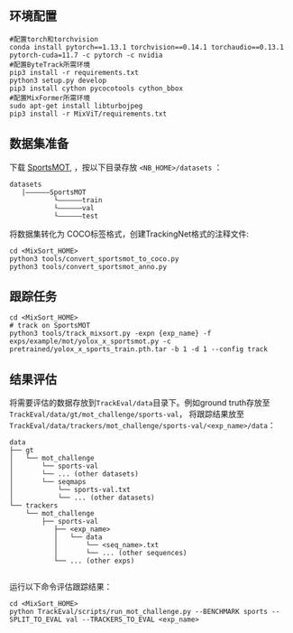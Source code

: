 ## 环境配置
```
#配置torch和torchvision
conda install pytorch==1.13.1 torchvision==0.14.1 torchaudio==0.13.1 pytorch-cuda=11.7 -c pytorch -c nvidia
#配置ByteTrack所需环境
pip3 install -r requirements.txt 
python3 setup.py develop 
pip3 install cython pycocotools cython_bbox 
#配置MixFormer所需环境
sudo apt-get install libturbojpeg 
pip3 install -r MixViT/requirements.txt
```
## 数据集准备
下载 [SportsMOT](https://github.com/MCG-NJU/SportsMOT), ，按以下目录存放 `<NB_HOME>/datasets` ：
```
datasets
   |——————SportsMOT
           └——————train
           └——————val
           └——————test
```
将数据集转化为 COCO标签格式，创建TrackingNet格式的注释文件:
```
cd <MixSort_HOME>
python3 tools/convert_sportsmot_to_coco.py
python3 tools/convert_sportsmot_anno.py
```
## 跟踪任务
```
cd <MixSort_HOME>
# track on SportsMOT
python3 tools/track_mixsort.py -expn {exp_name} -f exps/example/mot/yolox_x_sportsmot.py -c pretrained/yolox_x_sports_train.pth.tar -b 1 -d 1 --config track
```

## 结果评估
将需要评估的数据存放到`TrackEval/data`目录下。例如ground truth存放至 `TrackEval/data/gt/mot_challenge/sports-val`，
将跟踪结果放至 `TrackEval/data/trackers/mot_challenge/sports-val/<exp_name>/data`：
```
data
├── gt
│   └── mot_challenge
│       └── sports-val
│       └── ... (other datasets)
│       └── seqmaps
│           └── sports-val.txt
│           └── ... (other datasets)
└── trackers
    └── mot_challenge
        ├── sports-val
           ├── <exp_name>
           │   └── data
           │       └── <seq_name>.txt
           │       └── ... (other sequences)
           └── ... (other exps)
           
```
运行以下命令评估跟踪结果：
```
cd <MixSort_HOME>
python TrackEval/scripts/run_mot_challenge.py --BENCHMARK sports --SPLIT_TO_EVAL val --TRACKERS_TO_EVAL <exp_name>
```
